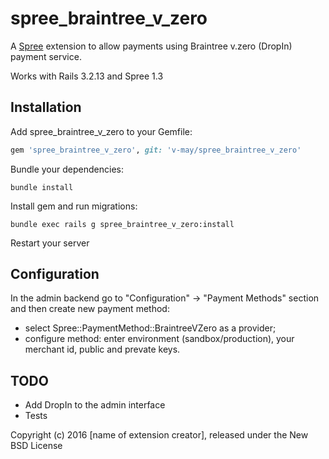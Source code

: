 # spree_braintree_v_zero

A [Spree](http://spreecommerce.com) extension to allow payments using Braintree v.zero (DropIn) payment service.

Works with Rails 3.2.13 and Spree 1.3

Installation
------------

Add spree_braintree_v_zero to your Gemfile:

```ruby
gem 'spree_braintree_v_zero', git: 'v-may/spree_braintree_v_zero'
```

Bundle your dependencies:

```
bundle install
```

Install gem and run migrations:

    bundle exec rails g spree_braintree_v_zero:install

Restart your server

Configuration
-------------
In the admin backend go to "Configuration" -> "Payment Methods" section and then create new payment method:
  - select Spree::PaymentMethod::BraintreeVZero as a provider;
  - configure method: enter environment (sandbox/production), your merchant id, public and prevate keys.

TODO
-------------
- Add DropIn to the admin interface
- Tests


Copyright (c) 2016 [name of extension creator], released under the New BSD License
